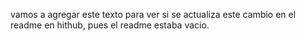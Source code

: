 vamos a agregar este texto para ver si se actualiza este cambio en el readme en hithub, pues el readme estaba vacio. 